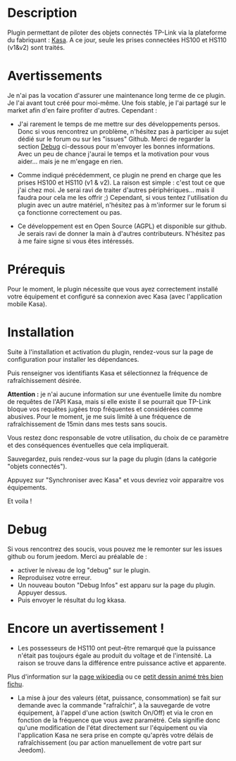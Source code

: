 Description
===

Plugin permettant de piloter des objets connectés TP-Link via la plateforme
du fabriquant : [Kasa](https://www.tp-link.com/us/kasa-smart/kasa.html).
A ce jour, seule les prises connectées HS100 et HS110 (v1&v2) sont traités.

Avertissements
===

Je n'ai pas la vocation d'assurer une maintenance long terme de ce plugin.
Je l'ai avant tout créé pour moi-même. Une fois stable, je l'ai partagé sur le
market afin d'en faire profiter d'autres. Cependant :

-   J'ai rarement le temps de me mettre sur des développements persos. Donc si
    vous rencontrez un problème, n'hésitez pas à participer au sujet dédié
    sur le forum ou sur les "issues" Github. Merci de regarder la section [Debug](#Debug) ci-dessous pour m'envoyer les bonnes informations.
    Avec un peu de chance j'aurai le temps et la motivation pour
    vous aider... mais je ne m'engage en rien.

-   Comme indiqué précédemment, ce plugin ne prend en charge que les prises HS100 et HS110 (v1 & v2).
    La raison est simple : c'est tout ce que j'ai chez moi. Je serai ravi de
    traiter d'autres périphériques... mais il faudra pour cela me les offrir ;)
    Cependant, si vous tentez l'utilisation du plugin avec un autre matériel,
    n'hésitez pas à m'informer sur le forum si ça fonctionne correctement ou
    pas.

-   Ce développement est en Open Source (AGPL) et disponible sur github. Je
    serais ravi de donner la main à d'autres contributeurs. N'hésitez pas à me
    faire signe si vous êtes intéressés.

Prérequis
===
Pour le moment, le plugin nécessite que vous ayez correctement installé votre
équipement et configuré sa connexion avec Kasa (avec l'application mobile Kasa).


Installation
===
Suite à l'installation et activation du plugin, rendez-vous sur la page de
configuration pour installer les dépendances.

Puis renseigner vos identifiants Kasa et sélectionnez la fréquence de rafraîchissement désirée.

**Attention :** je n'ai aucune information sur une éventuelle limite du nombre de requêtes de l'API Kasa, mais si elle existe il se pourrait que TP-Link bloque vos requêtes jugées trop fréquentes et considérées comme abusives.
Pour le moment, je me suis limité à une fréquence de rafraîchissement de 15min dans mes tests sans soucis.

Vous restez donc responsable de votre utilisation, du choix de ce paramètre et des conséquences éventuelles que cela impliquerait.

Sauvegardez, puis rendez-vous sur la page du plugin (dans la catégorie "objets
connectés").

Appuyez sur "Synchroniser avec Kasa" et vous devriez voir apparaitre vos équipements.

Et voila !

Debug
=== 
Si vous rencontrez des soucis, vous pouvez me le remonter sur les issues github ou forum jeedom.
Merci au préalable de :
* activer le niveau de log "debug" sur le plugin. 
* Reproduisez votre erreur.
* Un nouveau bouton "Debug Infos" est apparu sur la page du plugin. Appuyer dessus. 
* Puis envoyer le résultat du log kkasa.

Encore un avertissement !
===
* Les possesseurs de HS110 ont peut-être remarqué que la puissance n'était pas toujours égale au produit du voltage et de l'intensité. La raison se trouve dans la différence entre puissance active et apparente.

Plus d'information sur la [page wikipedia](https://fr.wikipedia.org/wiki/Puissance_en_r%C3%A9gime_alternatif) ou ce [petit dessin animé très bien fichu](https://www.youtube.com/watch?v=IURKavCBUkE).

* La mise à jour des valeurs (état, puissance, consommation) se fait sur demande
avec la commande "rafraîchir", à la sauvegarde de votre équipement, à l'appel
d'une action (switch On/Off) et via le cron en fonction de la fréquence que vous avez paramétré.
Cela signifie donc qu'une modification de l'état directement sur l'équipement
ou via l'application Kasa ne sera prise en compte qu'après votre délais de rafraîchissement (ou par action
manuellement de votre part sur Jeedom).
